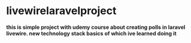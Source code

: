 # livewirelaravelproject
**this is simple project with udemy course about creating polls in laravel livewire. new technology stack basics of which ive learned doing it**
